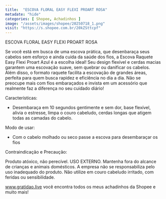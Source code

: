 ```yaml
---
title:  "ESCOVA FLORAL EASY FLEXI PROART ROSA"
metadate: "hide"
categories: [ Shopee, Achadinhos ]
image: "/assets/images/shopee/20250718_1.png"
visit: "https://s.shopee.com.br/20kZSttcpf"
---
```

ESCOVA FLORAL EASY FLEXI PROART ROSA

Se você está em busca de uma escova prática, que desenbaraça seus cabelos sem esforço e ainda cuida da saúde dos fios, a Escova Raquete Easy Flexi Proart Azul é a escolha ideal! Seu design flexível e cerdas macias garantem uma escovação suave, sem quebrar ou danificar os cabelos. Além disso, o formato raquete facilita a escovação de grandes áreas, perfeita para quem busca rapidez e eficiência no dia a dia. Não se preocupe mais com fios embaraçados e invista em um acessório que realmente faz a diferença no seu cuidado diário!



Características:


- Desembaraça em 10 segundos gentimente e sem dor, base flexível, alivia o estresse, limpa o couro cabeludo, cerdas longas que atigem todas as camadas do cabelo.



Modo de usar:


- Com o cabelo molhado ou seco passe a escova para desembaraçar os fios



Contraindicação e Precaução:


Produto atóxico, não perecível. USO EXTERNO. Mantenha fora do alcance de crianças e animais domésticos. A empresa não se responsabiliza pelo uso inadequado do produto. Não utilize em couro cabeludo irritado, com feridas ou sensibilidade.

www.gratidao.live você encontra todos os meus achadinhos da Shopee e muito mais!